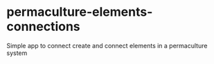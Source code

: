 # permaculture-elements-connections
Simple app to connect create and connect elements in a permaculture system
